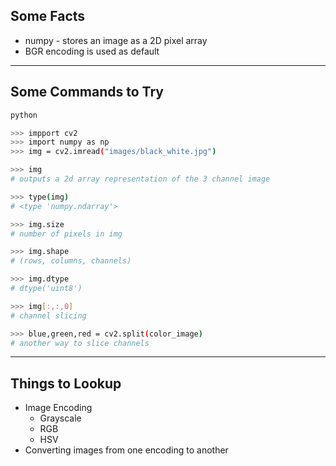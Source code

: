 ## Some Facts

* numpy - stores an image as a 2D pixel array
* BGR encoding is used as default

<hr>

## Some Commands to Try

```bash
python

>>> impport cv2
>>> import numpy as np
>>> img = cv2.imread("images/black_white.jpg")

>>> img
# outputs a 2d array representation of the 3 channel image

>>> type(img)
# <type 'numpy.ndarray'>

>>> img.size
# number of pixels in img

>>> img.shape
# (rows, columns, channels)

>>> img.dtype
# dtype('uint8')

>>> img[:,:,0]
# channel slicing

>>> blue,green,red = cv2.split(color_image)
# another way to slice channels
```

<hr>

## Things to Lookup

* Image Encoding
   - Grayscale
   - RGB
   - HSV
* Converting images from one encoding to another